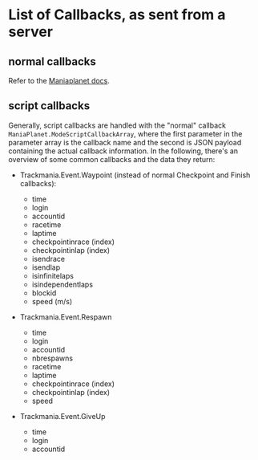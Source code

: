 # List of Callbacks, as sent from a server

## normal callbacks
Refer to the [Maniaplanet docs](https://doc.maniaplanet.com/dedicated-server/references/xml-rpc-callbacks).

## script callbacks
Generally, script callbacks are handled with the "normal" callback `ManiaPlanet.ModeScriptCallbackArray`, where the first parameter in the parameter array is the callback name and the second is JSON payload containing the actual callback information. In the following, there's an overview of some common callbacks and the data they return:

* Trackmania.Event.Waypoint (instead of normal Checkpoint and Finish callbacks):
    * time 
    * login
    * accountid
    * racetime
    * laptime
    * checkpointinrace (index)
    * checkpointinlap (index)
    * isendrace
    * isendlap
    * isinfinitelaps
    * isindependentlaps
    * blockid
    * speed (m/s)

* Trackmania.Event.Respawn
    * time
    * login
    * accountid
    * nbrespawns
    * racetime
    * laptime
    * checkpointinrace (index)
    * checkpointinlap (index)
    * speed

* Trackmania.Event.GiveUp
    * time
    * login
    * accountid


